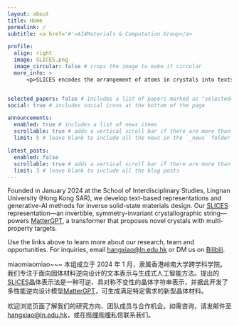 ```yaml
---
layout: about
title: Home
permalink: /
subtitle: <a href='#'>AI4Materials & Computation Group</a>

profile:
  align: right
  image: SLICES.png
  image_circular: false # crops the image to make it circular
  more_info: >
      <p>SLICES encodes the arrangement of atoms in crystals into texts</p>


selected_papers: false # includes a list of papers marked as "selected={true}"
social: true # includes social icons at the bottom of the page

announcements:
  enabled: true # includes a list of news items
  scrollable: true # adds a vertical scroll bar if there are more than 3 news items
  limit: 5 # leave blank to include all the news in the `_news` folder

latest_posts:
  enabled: false
  scrollable: true # adds a vertical scroll bar if there are more than 3 new posts items
  limit: 3 # leave blank to include all the blog posts
---
```



Founded in January 2024 at the School of Interdisciplinary Studies, Lingnan University (Hong Kong SAR), we develop text-based representations and generative-AI methods for inverse solid-state materials design. Our [SLICES](https://www.nature.com/articles/s41467-023-42870-7) representation—an invertible, symmetry-invariant crystallographic string—powers [MatterGPT](https://arxiv.org/abs/2408.07608), a transformer that proposes novel crystals with multi-property targets.

Use the links above to learn more about our research, team and opportunities. For inquiries, email <hangxiao@ln.edu.hk> or DM us on [Bilibili](https://space.bilibili.com/398676911).

miaomiaomiao~~~
本组成立于 2024 年 1 月，隶属香港岭南大学跨学科学院。我们专注于面向固体材料逆向设计的文本表示与生成式人工智能方法。提出的[SLICES](https://www.nature.com/articles/s41467-023-42870-7)晶体表示法是一种可逆、具对称不变性的晶体字符串表示，并据此开发了多性能逆向设计模型[MatterGPT](https://arxiv.org/abs/2408.07608)，可生成满足特定需求的新型晶体材料。

欢迎浏览页面了解我们的研究方向、团队成员与合作机会。如需咨询，请发邮件至 <hangxiao@ln.edu.hk>，或在[哔哩哔哩](https://space.bilibili.com/398676911)私信联系我们。



